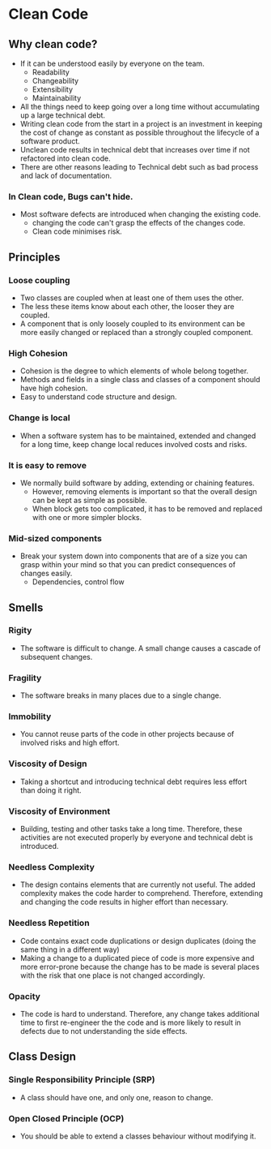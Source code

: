 # Clean Code

## Why clean code?
- If it can be understood easily by everyone on the team.
    - Readability
    - Changeability
    - Extensibility
    - Maintainability
- All the things need to keep going over a long time without accumulating up a large technical debt.
- Writing clean code from the start in a project is an investment in keeping the cost of change as constant as possible throughout the lifecycle of a software product.
- Unclean code results in technical debt that increases over time if not refactored into clean code.
- There are other reasons leading to Technical debt such as bad process and lack of documentation.     

### In Clean code, Bugs can't hide.
- Most software defects are introduced when changing the existing code.
    - changing the code can't grasp the effects of the changes code.
    - Clean code minimises risk.

## Principles
### Loose coupling
- Two classes are coupled when at least one of them uses the other.
- The less these items know about each other, the looser they are coupled.
- A component that is only loosely coupled to its environment can be more easily changed or replaced than a strongly coupled component.

### High Cohesion
- Cohesion is the degree to which elements of whole belong together.
- Methods and fields in a single class and classes of a component should have high cohesion.
- Easy to understand code structure and design.

### Change is local
- When a software system has to be maintained, extended and changed for a long time, keep change local reduces involved costs and risks.

### It is easy to remove
- We normally build software by adding, extending or chaining features.
    - However, removing elements is important so that the overall design can be kept as simple as possible.
    - When block gets too complicated, it has to be removed and replaced with one or more simpler blocks.
 
### Mid-sized components
- Break your system down into components that are of a size you can grasp within your mind so that you can predict consequences of changes easily.
    - Dependencies, control flow
    
## Smells
### Rigity
- The software is difficult to change. A small change causes a cascade of subsequent changes.

### Fragility
- The software breaks in many places due to a single change.

### Immobility
- You cannot reuse parts of the code in other projects because of involved risks and high effort.

### Viscosity of Design
- Taking a shortcut and introducing technical debt requires less effort than doing it right.

### Viscosity of Environment
- Building, testing and other tasks take a long time. Therefore, these activities are not executed properly by everyone and technical debt is introduced.

### Needless Complexity
- The design contains elements that are currently not useful. The added complexity makes the code harder to comprehend. Therefore, extending and changing the code results in higher effort than necessary.

### Needless Repetition
- Code contains exact code duplications or design duplicates (doing the same thing in a different way)
- Making a change to a duplicated piece of code is more expensive and more error-prone because the change has to be made is several places with the risk that one place is not changed accordingly.

### Opacity
- The code is hard to understand. Therefore, any change takes additional time to first re-engineer the the code and is more likely to result in defects due to not understanding the side effects.

## Class Design
### Single Responsibility Principle (SRP)
- A class should have one, and only one, reason to change.

### Open Closed Principle (OCP)
- You should be able to extend a classes behaviour without modifying it.
 